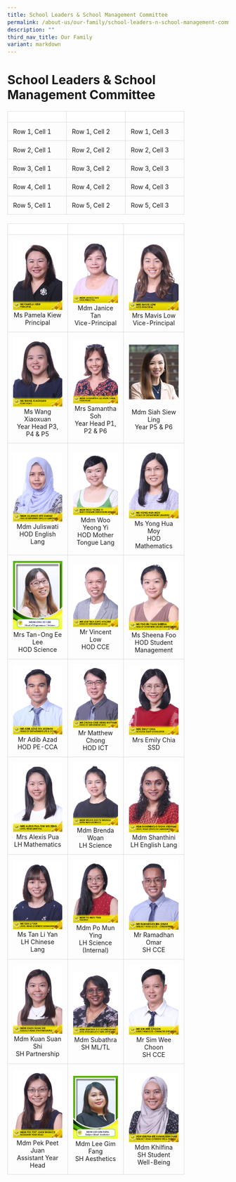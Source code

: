 ```yaml
---
title: School Leaders & School Management Committee
permalink: /about-us/our-family/school-leaders-n-school-management-committee/
description: ""
third_nav_title: Our Family
variant: markdown
---
```

# School Leaders &amp; School Management Committee


  <style>
    /* Apply some basic styling to the table */
    table {
      width: 75%;
      border-collapse: collapse;
      margin-top: 20px;
    }

    th, td {
      border: 1px solid #dddddd;
      text-align: left;
      padding: 12px;
    }

    th {
      width: 25%;
      background-color: #f2f2f2;
    }
  </style>


  <!-- Table with 5 Rows, 3 Columns, and Custom Widths -->
  <table>
    <thead>
      <tr>
        <th></th>
        <th></th>
        <th></th>
      </tr>
    </thead>
    <tbody>
      <tr>
        <td>Row 1, Cell 1</td>
        <td>Row 1, Cell 2</td>
        <td>Row 1, Cell 3</td>
      </tr>
      <tr>
        <td>Row 2, Cell 1</td>
        <td>Row 2, Cell 2</td>
        <td>Row 2, Cell 3</td>
      </tr>
      <tr>
        <td>Row 3, Cell 1</td>
        <td>Row 3, Cell 2</td>
        <td>Row 3, Cell 3</td>
      </tr>
      <tr>
        <td>Row 4, Cell 1</td>
        <td>Row 4, Cell 2</td>
        <td>Row 4, Cell 3</td>
      </tr>
      <tr>
        <td>Row 5, Cell 1</td>
        <td>Row 5, Cell 2</td>
        <td>Row 5, Cell 3</td>
      </tr>
    </tbody>
  </table>





<style>
 
	table {
     width: 80%;
     border-collapse: collapse;
     margin-top: 20px;
}

th, td {
      border: 1px solid #dddddd;
      text-align: left;
      padding: 12px;
}

th {
	background-color: #FFFFFF;
}
</style>

<table width="75%">
	<thead>
  <tr>
    <th width="25%"></th>
    <th width="25%"></th>
    <th width="25%"></th>
  </tr>
	</thead>
	<tbody>
  <tr>
    <td width="20%" style="text-align: center;"> <img src="/images/About%20us/Leaders%20&amp;%20Management%20Committee/MsPamelaKiew.jpg"> Ms Pamela Kiew<br>Principal</td>
    <td width="20%" style="text-align: center;"><img src="/images/About%20us/Leaders%20&amp;%20Management%20Committee/MdmJaniceTan.jpg"> Mdm Janice Tan<br>Vice-Principal </td>
    <td width="20%" style="text-align: center;"><img src="/images/About%20us/Leaders%20&amp;%20Management%20Committee/MrsMavisLow.jpg">Mrs Mavis Low<br>Vice-Principal </td>
  </tr>
  <tr>
    <td width="25%" style="text-align: center;"> <img src="/images/About%20us/Leaders%20&amp;%20Management%20Committee/MsWangXiaoxuan.jpg"> Ms Wang Xiaoxuan<br>Year Head P3, P4 &amp; P5 </td>
		<td width="25%" style="text-align: center;"><img src="/images/About%20us/Leaders%20&amp;%20Management%20Committee/MdmSamanthaLeeMiewFung.jpg">Mrs Samantha Soh<br>Year Head P1, P2 &amp; P6 </td>
	<td width="25%" style="text-align: center;"><img src="/images/About%20us/Leaders%20&amp;%20Management%20Committee/MdmSiahSiewLing.png"><br><br>Mdm Siah Siew Ling<br>Year P5 &amp; P6 </td>
  </tr>
  <tr>
    <td width="25%" style="text-align: center;"><img src="/images/About%20us/Leaders%20&amp;%20Management%20Committee/MdmJuliswatiBteSamad.jpg"> Mdm Juliswati<br>HOD English Lang  </td>
    <td width="25%" style="text-align: center;"><img src="/images/About%20us/Leaders%20&amp;%20Management%20Committee/MdmWooYeongYi.jpg"> Mdm Woo Yeong Yi<br>HOD Mother Tongue Lang </td>
    <td width="25%" style="text-align: center;"><img src="/images/About%20us/Leaders%20&amp;%20Management%20Committee/MsYongHuaMoy.jpg">Ms Yong Hua Moy<br>HOD Mathematics</td>
  </tr>
  <tr>
    <td width="25%" style="text-align: center;"><img src="/images/About%20us/Leaders%20&amp;%20Management%20Committee/image11.jpg"> Mrs Tan-Ong Ee Lee<br>HOD Science</td>
    <td width="25%" style="text-align: center;"><img src="/images/About%20us/Leaders%20&amp;%20Management%20Committee/MrLowTeckChyeVincent.jpg"> Mr Vincent Low<br>HOD CCE </td>
    <td width="25%" style="text-align: center;"><img src="/images/About%20us/Leaders%20&amp;%20Management%20Committee/MsFooRuYuanSheena.jpg">Ms Sheena Foo<br>HOD Student Management </td>
  </tr>
  <tr>
    <td width="25%" style="text-align: center;"><img src="/images/About%20us/Leaders%20&amp;%20Management%20Committee/MrAdibAzadBinJasman.jpg"> Mr Adib Azad<br>HOD PE-CCA  </td>
    <td width="25%" style="text-align: center;"><img src="/images/About%20us/Leaders%20&amp;%20Management%20Committee/MrChongCheeWengMatthew.jpg"> Mr Matthew Chong<br>HOD ICT </td> 
		<td width="25%" style="text-align: center;"><img src="/images/About%20us/Leaders%20&amp;%20Management%20Committee/MrsEmilyChia.jpg">Mrs Emily Chia<br>SSD</td>
	</tr>
	<tr>
	    <td width="25%" style="text-align: center;"><img src="/images/About%20us/Leaders%20&amp;%20Management%20Committee/MrsAlexisPua_TohWeiZeng.jpg">Mrs Alexis Pua<br>LH Mathematics</td>
		 <td width="25%" style="text-align: center;"><img src="/images/About%20us/Leaders%20&amp;%20Management%20Committee/MdmWoanShuPeiBrenda.jpg"> Mdm Brenda Woan<br>LH Science </td>
    <td width="25%" style="text-align: center;"><img src="/images/About%20us/Leaders%20&amp;%20Management%20Committee/MdmShanthiniD_ORadhaKrishnan.jpg">Mdm Shanthini<br>LH English Lang </td>
	</tr>
  <tr>
    <td width="25%" style="text-align: center;"><img src="/images/About%20us/Leaders%20&amp;%20Management%20Committee/MsTanLiYan.jpg">Ms Tan Li Yan<br>LH Chinese Lang </td>
		<td width="25%" style="text-align: center;"><img src="/images/About%20us/School%20Staff/MdmPoMunYing.jpg"> Mdm Po Mun Ying<br>LH Science (Internal) </td>
   <td width="25%" style="text-align: center;"><img src="/images/About%20us/School%20Staff/MrRamadhanBinOmar.jpg"> Mr Ramadhan Omar<br>SH CCE </td>
		</tr>
	  <tr>
    <td width="25%" style="text-align: center;"><img src="/images/About%20us/Leaders%20&amp;%20Management%20Committee/MdmKuanSuanShi.jpg"> Mdm Kuan Suan Shi <br>SH Partnership </td>
    <td width="25%" style="text-align: center;"><img src="/images/About%20us/Leaders%20&amp;%20Management%20Committee/MdmSubathraD_OGovindasamy.jpg"> Mdm Subathra <br>SH ML/TL</td>
    <td width="25%" style="text-align: center;"><img src="/images/About%20us/Leaders%20&amp;%20Management%20Committee/MrSimWeeChoon.jpg">Mr Sim Wee Choon<br>SH CCE </td>
  </tr>
	  <tr>
	<td width="25%" style="text-align: center;"><img src="/images/About%20us/School%20Staff/MdmPekPeetJuanShanice.jpg"> Mdm Pek Peet Juan<br>Assistant Year Head </td>
   <td width="25%" style="text-align: center;"><img src="/images/About%20us/Leaders%20&amp;%20Management%20Committee/image17.png"> Mdm Lee Gim Fang<br>SH Aesthetics </td>
    <td width="25%" style="text-align: center;"><img src="/images/About%20us/School%20Staff/MdmKhilfinaBteKamaruddinShah.jpg"> Mdm Khilfina<br>SH Student Well-Being</td>
  </tr>
	</tbody>
</table>